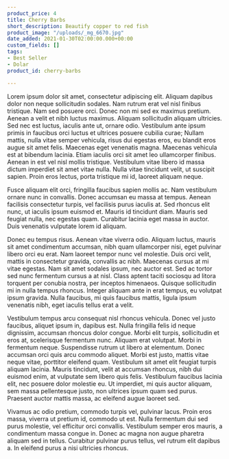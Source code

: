 ```yaml
---
product_price: 4
title: Cherry Barbs
short_description: Beautify copper to red fish
product_image: "/uploads/_mg_6670.jpg"
date_added: 2021-01-30T02:00:00.000+00:00
custom_fields: []
tags:
- Best Seller
- Dolar
product_id: cherry-barbs

---
```

Lorem ipsum dolor sit amet, consectetur adipiscing elit. Aliquam dapibus dolor non neque sollicitudin sodales. Nam rutrum erat vel nisl finibus tristique. Nam sed posuere orci. Donec non mi sed ex maximus pretium. Aenean a velit et nibh luctus maximus. Aliquam sollicitudin aliquam ultricies. Sed nec est luctus, iaculis ante ut, ornare odio. Vestibulum ante ipsum primis in faucibus orci luctus et ultrices posuere cubilia curae; Nullam mattis, nulla vitae semper vehicula, risus dui egestas eros, eu blandit eros augue sit amet felis. Maecenas eget venenatis magna. Maecenas vehicula est at bibendum lacinia. Etiam iaculis orci sit amet leo ullamcorper finibus. Aenean in est vel nisl mollis tristique. Vestibulum vitae libero id massa dictum imperdiet sit amet vitae nulla. Nulla vitae tincidunt velit, ut suscipit sapien. Proin eros lectus, porta tristique mi id, laoreet aliquam neque.

Fusce aliquam elit orci, fringilla faucibus sapien mollis ac. Nam vestibulum ornare nunc in convallis. Donec accumsan eu massa at tempus. Aenean facilisis consectetur turpis, vel facilisis purus iaculis at. Sed rhoncus elit nunc, ut iaculis ipsum euismod et. Mauris id tincidunt diam. Mauris sed feugiat nulla, nec egestas quam. Curabitur lacinia eget massa in auctor. Duis venenatis vulputate lorem id aliquam.

Donec eu tempus risus. Aenean vitae viverra odio. Aliquam luctus, mauris sit amet condimentum accumsan, nibh quam ullamcorper nisi, eget pulvinar libero orci eu erat. Nam laoreet tempor nunc vel molestie. Duis orci velit, mattis in consectetur gravida, convallis ac nibh. Maecenas cursus at mi vitae egestas. Nam sit amet sodales ipsum, nec auctor est. Sed ac tortor sed nunc fermentum cursus a at nisl. Class aptent taciti sociosqu ad litora torquent per conubia nostra, per inceptos himenaeos. Quisque sollicitudin mi in nulla tempus rhoncus. Integer aliquam ante in erat tempus, eu volutpat ipsum gravida. Nulla faucibus, mi quis faucibus mattis, ligula ipsum venenatis nibh, eget iaculis tellus erat a velit.

Vestibulum tempus arcu consequat nisl rhoncus vehicula. Donec vel justo faucibus, aliquet ipsum in, dapibus est. Nulla fringilla felis id neque dignissim, accumsan rhoncus dolor congue. Morbi elit turpis, sollicitudin et eros at, scelerisque fermentum nunc. Aliquam erat volutpat. Morbi in fermentum neque. Suspendisse rutrum ut libero at elementum. Donec accumsan orci quis arcu commodo aliquet. Morbi est justo, mattis vitae neque vitae, porttitor eleifend quam. Vestibulum sit amet elit feugiat turpis aliquam lacinia. Mauris tincidunt, velit at accumsan rhoncus, nibh dui euismod enim, at vulputate sem libero quis felis. Vestibulum faucibus lacinia elit, nec posuere dolor molestie eu. Ut imperdiet, mi quis auctor aliquam, sem massa pellentesque justo, non ultrices ipsum quam sed purus. Praesent auctor mattis massa, ac eleifend augue laoreet sed.

Vivamus ac odio pretium, commodo turpis vel, pulvinar lacus. Proin eros massa, viverra ut pretium id, commodo ut est. Nulla fermentum dui sed purus molestie, vel efficitur orci convallis. Vestibulum semper eros mauris, a condimentum massa congue in. Donec ac magna non augue pharetra aliquam sed in tellus. Curabitur pulvinar purus tellus, vel rutrum elit dapibus a. In eleifend purus a nisi ultricies rhoncus.